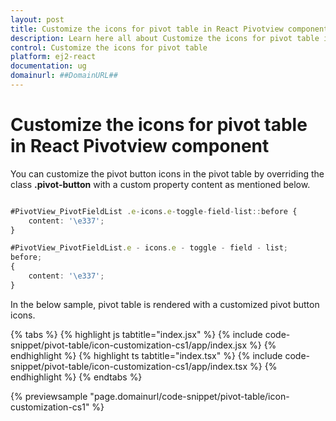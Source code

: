 ```yaml
---
layout: post
title: Customize the icons for pivot table in React Pivotview component | Syncfusion
description: Learn here all about Customize the icons for pivot table in Syncfusion React Pivotview component of Syncfusion Essential JS 2 and more.
control: Customize the icons for pivot table 
platform: ej2-react
documentation: ug
domainurl: ##DomainURL##
---
```


# Customize the icons for pivot table in React Pivotview component

You can customize the pivot button icons in the pivot table by overriding the class **.pivot-button** with a custom property content as mentioned below.



```ts

#PivotView_PivotFieldList .e-icons.e-toggle-field-list::before {
    content: '\e337';
}

```

```ts
#PivotView_PivotFieldList.e - icons.e - toggle - field - list;
before;
{
    content: '\e337';
}
```

In the below sample, pivot table is rendered with a customized pivot button icons.

{% tabs %}
{% highlight js tabtitle="index.jsx" %}
{% include code-snippet/pivot-table/icon-customization-cs1/app/index.jsx %}
{% endhighlight %}
{% highlight ts tabtitle="index.tsx" %}
{% include code-snippet/pivot-table/icon-customization-cs1/app/index.tsx %}
{% endhighlight %}
{% endtabs %}

 {% previewsample "page.domainurl/code-snippet/pivot-table/icon-customization-cs1" %}